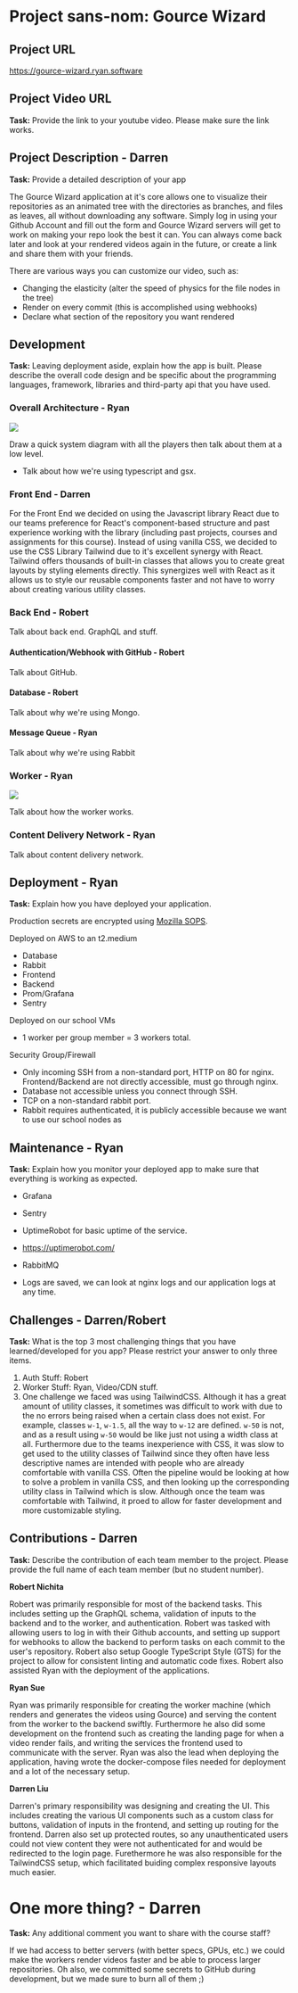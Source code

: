 # Project sans-nom: Gource Wizard

## Project URL

https://gource-wizard.ryan.software

## Project Video URL 

**Task:** Provide the link to your youtube video. Please make sure the link works. 

## Project Description - Darren

**Task:** Provide a detailed description of your app

The Gource Wizard application at it's core allows one to visualize their repositories as an animated tree with the directories as branches, and files as leaves, all without downloading any software. Simply log in using your Github Account and fill out the form and Gource Wizard servers will get to work on making your repo look the best it can. You can always come back later and look at your rendered videos again in the future, or create a link and share them with your friends.

There are various ways you can customize our video, such as:

- Changing the elasticity (alter the speed of physics for the file nodes in the tree)
- Render on every commit (this is accomplished using webhooks)
- Declare what section of the repository you want rendered


## Development

**Task:** Leaving deployment aside, explain how the app is built. Please describe the overall code design and be specific about the programming languages, framework, libraries and third-party api that you have used. 

### Overall Architecture - Ryan

![](docs/architecture.png)

Draw a quick system diagram with all the players then talk about them at a low level.

- Talk about how we're using typescript and gsx.

### Front End - Darren

For the Front End we decided on using the Javascript library React due to our teams preference for React's component-based structure and past experience working with the library (including past projects, courses and assignments for this course). Instead of using vanilla CSS, we decided to use the CSS Library Tailwind due to it's excellent synergy with React. Tailwind offers thousands of built-in classes that allows you to create great layouts by styling elements directly. This synergizes well with React as it allows us to style our reusable components faster and not have to worry about creating various utility classes. 

### Back End - Robert

Talk about back end. GraphQL and stuff.

#### Authentication/Webhook with GitHub - Robert

Talk about GitHub.

#### Database - Robert

Talk about why we're using Mongo.

#### Message Queue - Ryan

Talk about why we're using Rabbit

### Worker - Ryan

![](docs/worker.png)

Talk about how the worker works.

### Content Delivery Network - Ryan

Talk about content delivery network.

## Deployment - Ryan

**Task:** Explain how you have deployed your application. 

Production secrets are encrypted using [Mozilla SOPS](https://github.com/mozilla/sops).

Deployed on AWS to an t2.medium

- Database
- Rabbit
- Frontend
- Backend
- Prom/Grafana
- Sentry

Deployed on our school VMs

- 1 worker per group member = 3 workers total.

Security Group/Firewall

- Only incoming SSH from a non-standard port, HTTP on 80 for nginx. Frontend/Backend are not directly accessible, must go through nginx.
- Database not accessible unless you connect through SSH.
- TCP on a non-standard rabbit port.
- Rabbit requires authenticated, it is publicly accessible because we want to use our school nodes as


## Maintenance - Ryan

**Task:** Explain how you monitor your deployed app to make sure that everything is working as expected.

- Grafana
- Sentry
- UptimeRobot for basic uptime of the service.

- https://uptimerobot.com/
- RabbitMQ
- Logs are saved, we can look at nginx logs and our application logs at any time.

## Challenges - Darren/Robert

**Task:** What is the top 3 most challenging things that you have learned/developed for you app? Please restrict your answer to only three items. 

1. Auth Stuff: Robert
2. Worker Stuff: Ryan, Video/CDN stuff.
3. One challenge we faced was using TailwindCSS. Although it has a great amount of utility classes, it sometimes was difficult to work with due to the no errors being raised when a certain class does not exist. For example, classes `w-1`, `w-1.5`, all the way to `w-12` are defined. `w-50` is not, and as a result using `w-50` would be like just not using a width class at all. Furthermore due to the teams inexperience with CSS, it was slow to get used to the utility classes of Tailwind since they often have less descriptive names are intended with people who are already comfortable with vanilla CSS. Often the pipeline would be looking at how to solve a problem in vanilla  CSS, and then looking up the corresponding utility class in Tailwind which is slow. Although once the team was comfortable with Tailwind, it proed to allow for faster development and more customizable styling. 

## Contributions - Darren

**Task:** Describe the contribution of each team member to the project. Please provide the full name of each team member (but no student number). 

**Robert Nichita**

Robert was primarily responsible for most of the backend tasks. This includes setting up the GraphQL schema, validation of inputs to the backend and to the worker, and authentication. Robert was tasked with allowing users to log in with their Github accounts, and setting up support for webhooks to allow the backend to perform tasks on each commit to the user's repository. Robert also setup Google TypeScript Style (GTS) for the project to allow for consistent linting and automatic code fixes. Robert also assisted Ryan with the deployment of the applications.

**Ryan Sue**

Ryan was primarily responsible for creating the worker machine (which renders and generates the videos using Gource) and serving the content from the worker to the backend swiftly. Furthermore he also did some development on the frontend such as creating the landing page for when a video render fails, and writing the services the frontend used to communicate with the server. Ryan was also the lead when deploying the application, having wrote the docker-compose files needed for deployment and a lot of the necessary setup.

**Darren Liu**

Darren's primary responsibility was designing and creating the UI. This includes creating the various UI components such as a custom class for buttons, validation of inputs in the frontend, and setting up routing for the frontend. Darren also set up protected routes, so any unauthenticated users could not view content they were not authenticated for and would be redirected to the login page. Furethermore he was also responsible for the TailwindCSS setup, which facilitated buiding complex responsive layouts much easier.

# One more thing? - Darren 

**Task:** Any additional comment you want to share with the course staff? 

If we had access to better servers (with better specs, GPUs, etc.) we could make the workers render videos faster and be able to process larger repositories. Oh also, we committed some secrets to GitHub during development, but we made sure to burn all of them ;) 